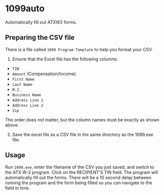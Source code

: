 # 1099auto
Automatically fill out ATXW2 forms.

## Preparing the CSV file
There is a file called `1099 Program Template` to help you format your CSV.

1. Ensure that the Excel file has the following columns:
- `TIN`
- `Amount` (Compensation/Income)
- `First Name`
- `Last Name`
- `M.I.`
- `Business Name`
- `Address Line 1`
- `Address Line 2`
- `Zip`

The order does not matter, but the column names must be exactly as shown above.

2. Save the excel file as a CSV file in the same directory as the 1099.exe file.

## Usage
Run `1099.exe`, enter the filename of the CSV you just saved, and switch to the ATX W-2 program. Click on the RECIPIENT'S TIN field. The program will automatically fill out the forms. There will be a 10 second delay between running the program and the form being filled so you can navigate to the field in time.